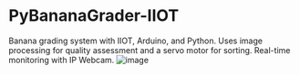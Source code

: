 # PyBananaGrader-IIOT
Banana grading system with IIOT, Arduino, and Python. Uses image processing for quality assessment and a servo motor for sorting. Real-time monitoring with IP Webcam.
![image](https://github.com/RanitSarkar/PyBananaGrader-IIOT/assets/98449216/625cb85e-a8d0-4e5e-ad00-4eeffa59038b)
